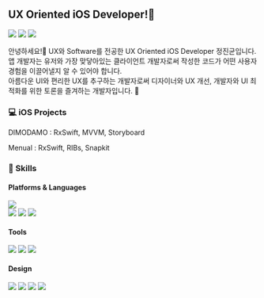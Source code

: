## UX Oriented iOS Developer!👋

<p>
  <a href="mailto:jjinggu96@gmail.com" target="_blank"><img src="https://img.shields.io/badge/jjinggu96@gmail.com-EA4335?style=flat&logo=Gmail&logoColor=white"/></a>
  <a href="https://www.linkedin.com/in/진균-정-a442bb210/" target="_blank"><img src="https://img.shields.io/badge/JinGyunJeong-0A66C2?style=flat&logo=Linkedin&logoColor=white"/></a>
  <a href="https://www.behance.net/JJIKKYU" target="_blank"><img src="https://img.shields.io/badge/JinGyunJeong-1769FF?style=flat&logo=Behance&logoColor=white"/></a>
</p>

<p>
  안녕하세요!👋 UX와 Software를 전공한 UX Oriented iOS Developer 정진균입니다. </br>
  앱 개발자는 유저와 가장 맞닿아있는 클라이언트 개발자로써 작성한 코드가 어떤 사용자 경험을 이끌어낼지 알 수 있어야 합니다. </br>
  아름다운 UI와 편리한 UX를 추구하는 개발자로써 디자이너와 UX 개선, 개발자와 UI 최적화를 위한 토론을 즐겨하는 개발자입니다. 🥳
</p>

### 💻 iOS Projects
<p>
  DIMODAMO : RxSwift, MVVM, Storyboard
</p>
<p>
  Menual : RxSwift, RIBs, Snapkit
</p>

### 💪 Skills
#### Platforms & Languages
<p>
  <img src="https://img.shields.io/badge/iOS-000000?style=flat&logo=iOS&logoColor=white"/> </br>
  <img src="https://img.shields.io/badge/Swift-FA7343?style=flat&logo=Swift&logoColor=white"/>
  <img src="https://img.shields.io/badge/C++-00599C?style=flat&logo=c%2B%2B&logoColor=white">
  <img src="https://img.shields.io/badge/JavaScript-F7DF1E?style=flat&logo=JavaScript&logoColor=white">
</p>

#### Tools
<p>
  <img src="https://img.shields.io/badge/ReactiveX-B7178C?style=flat&logo=ReactiveX&logoColor=white"/>
  <img src="https://img.shields.io/badge/Firebase-FFCA28?style=flat&logo=Firebase&logoColor=black"/>
  <img src="https://img.shields.io/badge/Git-F05032?style=flat&logo=Git&logoColor=white"/>
</p>

#### Design
<p>
  <img src="https://img.shields.io/badge/Figma-F24E1E?style=flat&logo=Figma&logoColor=white"/>
  <img src="https://img.shields.io/badge/Sketch-F7B500?style=flat&logo=Sketch&logoColor=white">
  <img src="https://img.shields.io/badge/Adobe%20Illustrator-FF9A00?style=flat&logo=Adobe%20Illustrator&logoColor=white">
  <img src="https://img.shields.io/badge/Adobe%20XD-FF61F6?style=flat&logo=Adobe%20XD&logoColor=white">
</p>
